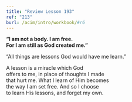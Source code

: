 ```yaml
---
title: "Review Lesson 193"
ref: "213"
burl: /acim/intro/workbook/#r6
---
```


<div markdown="1" class="center">

**“I am not a body. I am free.<br/>
For I am still as God created me.”**
</div>

“All things are lessons God would have me learn.”

<div markdown="1" class="review center">

A lesson is a miracle which God<br/>
offers to me, in place of thoughts I made<br/>
that hurt me. What I learn of Him becomes<br/>
the way I am set free. And so I choose<br/>
to learn His lessons, and forget my own.
</div>

